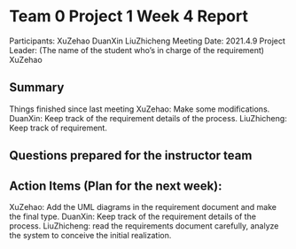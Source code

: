 # Team 0 Project 1 Week 4 Report
Participants:  XuZehao DuanXin LiuZhicheng
Meeting Date:  2021.4.9
Project Leader: (The name of the student who’s in charge of the requirement) XuZehao
## Summary
Things finished since last meeting
XuZehao:
Make some modifications.
DuanXin:
Keep track of the requirement details of the process.
LiuZhicheng:
Keep track of requirement.



## Questions prepared for the instructor team

## Action Items (Plan for the next week):
XuZehao:
Add the UML diagrams in the requirement document and make the final type.
DuanXin:
Keep track of the requirement details of the process.
LiuZhicheng:
read the requirements document carefully, analyze the system to conceive the initial realization.

